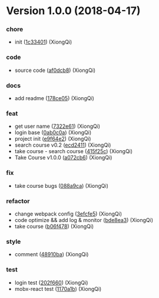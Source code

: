 # Version 1.0.0 (2018-04-17)


### chore

* init ([1c33401](https://github.com/Xiongqi-XQ/TakeCourse/commit/1c33401)) (XiongQi)

### code

* source code ([af0dcb8](https://github.com/Xiongqi-XQ/TakeCourse/commit/af0dcb8)) (XiongQi)

### docs

* add readme ([178ce05](https://github.com/Xiongqi-XQ/TakeCourse/commit/178ce05)) (XiongQi)

### feat

* get user name ([7322e61](https://github.com/Xiongqi-XQ/TakeCourse/commit/7322e61)) (XiongQi)
* login base ([0ab0c0a](https://github.com/Xiongqi-XQ/TakeCourse/commit/0ab0c0a)) (XiongQi)
* project init ([e9f64e2](https://github.com/Xiongqi-XQ/TakeCourse/commit/e9f64e2)) (XiongQi)
* search course v0.2 ([ecd2411](https://github.com/Xiongqi-XQ/TakeCourse/commit/ecd2411)) (XiongQi)
* take course - search course ([415f25c](https://github.com/Xiongqi-XQ/TakeCourse/commit/415f25c)) (XiongQi)
* Take Course v1.0.0 ([a072cb6](https://github.com/Xiongqi-XQ/TakeCourse/commit/a072cb6)) (XiongQi)

### fix

* take course bugs ([088a9ca](https://github.com/Xiongqi-XQ/TakeCourse/commit/088a9ca)) (XiongQi)

### refactor

* change webpack config ([3efcfe5](https://github.com/Xiongqi-XQ/TakeCourse/commit/3efcfe5)) (XiongQi)
* code optimize && add log & monitor ([bde8ea3](https://github.com/Xiongqi-XQ/TakeCourse/commit/bde8ea3)) (XiongQi)
* take course ([b06f478](https://github.com/Xiongqi-XQ/TakeCourse/commit/b06f478)) (XiongQi)

### style

* comment ([48910ba](https://github.com/Xiongqi-XQ/TakeCourse/commit/48910ba)) (XiongQi)

### test

* login test ([202f660](https://github.com/Xiongqi-XQ/TakeCourse/commit/202f660)) (XiongQi)
* mobx-react test ([1170a1b](https://github.com/Xiongqi-XQ/TakeCourse/commit/1170a1b)) (XiongQi)



